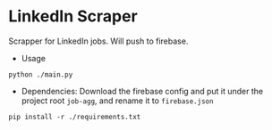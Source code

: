 # LinkedIn Scraper

Scrapper for LinkedIn jobs.
Will push to firebase.

-   Usage

```
python ./main.py
```

-   Dependencies: Download the firebase config and put it under the project root `job-agg`, and rename it to `firebase.json`

```
pip install -r ./requirements.txt
```
